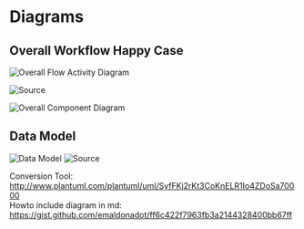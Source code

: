 # Diagrams

## Overall Workflow Happy Case

![Overall Flow Activity Diagram](http://www.plantuml.com/plantuml/svg/TLDDSzem4BthL-ZMS4XfhdQdauIcdNOIma1cSbxRYwt1Ndca1U9_NsaDKqDL3XYzj-_3ckNUCpZUTwtwr33tFflF-nOe8fzBsysXP7CmFDnM1ce7tMs134g9IcKhTDxI4t5uRY9ag5v1ZRdArbWR7_37GUX0BA6BnA8rvUvr5tu9yMoBOiYLsUeREQ-jxMQQ6oHzit08Z4iy2gXq-6GNMAwmzHYK7yR7xCcSc4tnC4kLsIg7FG9VFaGIAwnQ6D3vNpIj4JD6Lt5-1yEv7CVmfNtTddJwcxxJG9NUs0ujeRohNCnV_IHHx8J-ANUJ79cElG2NJNv9V3UUdIdsZ0jmbRzY7uZidafySw69_rVQX-BdcGw9hqVYYwq3MqtnTCFn3kAt3qsI0driJ2jNnay7T8Cb55KrInRRbDRXfKy1vUuOt3CTXKlyu7ExP92GVipGN_NTbvbAXZnQQPnEUQZ1qFyItXhWT_0_zZInVaOuuBXqPyopxULmtiAfoKkeS5gXtzRGx8fER9Ew3pxnR_i7)

![Source](https://raw.githubusercontent.com/sopra-fs22-group-36/screw-your-neighbor-server/feature_diagrams/src/doc/screw_your_neighbor_overall_workflow.puml)

![Overall Component Diagram](http://www.plantuml.com/plantuml/png/TPDHJnin3CVVyocilkpfMccF226WWtKJqogezdBY8Mqy6f5BJhaKXYQ-EqaF2wUcbP2Il_zd_-oOyo7fc7QTKr-sAVN3oMpME-sBCjs4RfR_-k3HfyPO_H1rfrIlDu_w0M4oTpO7e87h67n2RoRmNq7-_GtEO8J9ayNdWSJoQs_2Ulro_t7_hZjarrywRRRildJw1UCel5QfTxRAUxbBANZsvLn7Cz27hmpwwb_2wBM3FzPWWFbM9xXO_g1i-GWDj6FmEcQyvn0VxwiKTnYVC6RRPLO-QVlRwZVS5F0AiQZKJoMo6P34nqGQpKQCOXvyYi4vZFMiFtHPbyMel8mGXGmTXocpiHkiGDureX01Xi1bKPzqAavlwuD1cFnSNb3LDf_BIvPdCphfjHwoOV4L5dPT7Z_j-TY3ZPvHfRM4M-p3O5E8XM6iL1F3wNHwneeTDYhYTGCopFiMOJfHG32gbkTTh5PBE87RgxkLAkTHvPkqpy3SXxPzc5Aq34gusShIl-nn8sq1rMzAK-_iT5FS2QTDS_RfEZDCxc5hpT24XP3PJ8I7PgKK5pcON6z10L0xYKsW7FW8KF8S68do7BtPTUuD)

## Data Model

![Data Model](http://www.plantuml.com/plantuml/svg/RPB1ZjCm48RlynJMNe15QSMruh3fRbGg5hTgMWH275p7q8h4gMm7QGMyE_PuL6EybyJ-Plp_undVMIUCcuOUNfoSkzZ5V7xfXGva9iTXBdjXRTMTnNSZ1e2pTify4rAnWrNcOR_vXsnxyVG_Mub1vUHnF1wVShIRUfMJLeu64Ln5sTlV5La0UXCAQq0R0c4DqOK8RW1TY8GrH1CYk04KOhTLnJu89qzfY-7bA4m7645OQprEMgf1QRVpgnIBbKQ6NsJxoMYW0A7xe9Z4anU4P3O6fT7tnQPp236dbgUp-gawo0l9SoZKOTF2LQzTnCn82e4KJ5UXGX7cuYbIb4O3P3TlRbY5tz3JWc8ZMYVaZp9K5fTP-9pPx3OaqmA7YpCd4U9qRS0dJJls2-0F8Qmi0oYIaQ2TWJGxmk9edH7IiHGF9ofsmJbkbOdE2nhibwz9B6zgwKDNpYFuvfutnsvboKKlAPfwKb2gav3Iqu33ylkwRU7zcgzWisnsSE0F_hkiEVS_lkODDElLkpsqpSU6Gxl-T3rUItSUTH3WV7FWzmri7-lFoT0__H1z7HSlALtWxvLFexpqPaAkz1kxG1PR2dTATzFG_mK0)
![Source]()

Conversion Tool: http://www.plantuml.com/plantuml/uml/SyfFKj2rKt3CoKnELR1Io4ZDoSa70000 <br/>
Howto include diagram in md: https://gist.github.com/emaldonadot/ff6c422f7963fb3a2144328400bb67ff
